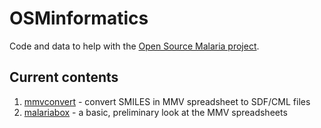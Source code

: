 # OSMinformatics

Code and data to help with the [Open Source Malaria project](http://opensourcemalaria.org/).

## Current contents

1. [mmvconvert](https://github.com/neilfws/OSMinformatics/tree/master/mmvconvert) - convert SMILES in MMV spreadsheet to SDF/CML files
2. [malariabox](https://github.com/neilfws/OSMinformatics/tree/master/malariabox) - a basic, preliminary look at the MMV spreadsheets
